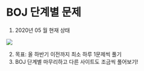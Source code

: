 # BOJ 단계별 문제 
1. 2020년 05 월 현재 상태  
<img src='https://ifh.cc/g/9oV8KK.png' border='0'>  

2. 목표: 올 하반기 이전까지 최소 하루 1문제씩 풀기  
3. BOJ 단계별 마무리하고 다른 사이트도 조금씩 풀어보기!  
